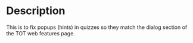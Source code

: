 # Description #
This is to fix popups (hints) in quizzes so they match the dialog section of the TOT web features page.